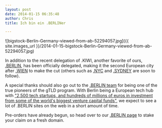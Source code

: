 ```yaml
---
layout: post
date: 2014-01-15 06:35:48
author: Chris
title: Ich bin ein .BERLINer

---
```


![bigstock-Berlin-Germany-viewed-from-ab-52294057.jpg]({{ site.images_url }}/2014-01-15-bigstock-Berlin-Germany-viewed-from-ab-52294057.jpg)

<!-- excerpt -->

In addition to the recent delegation of .KIWI, another favorite of ours, [.BERLIN](https://iwantmyname.com/domains/dot-berlin), has been officially delegated, making it the second European city after [.WIEN](https://iwantmyname.com/domains/dot-wien) to make the cut (others such as [.NYC](https://iwantmyname.com/domains/dot-nyc) and [.SYDNEY](https://iwantmyname.com/domains/dot-sydney) are soon to follow). 

<!-- /excerpt -->

A special thanks should also go out to the [.BERLIN team](http://dotberlin.de) for being one of the true pioneers of the gTLD program. With Berlin being a European tech hub with ["2,500 tech startups, and hundreds of millions of euros in investment from some of the world's biggest venture capital funds"](http://www.theguardian.com/business/2014/jan/03/berlin-poor-sexy-silicon-valley-microsoft-google), we expect to see a lot of .BERLIN sites on the web in a short amount of time.

Pre-orders have already begun, so head over to our [.BERLIN page](https://iwantmyname.com/domains/dot-berlin) to stake your claim on a fresh domain.
